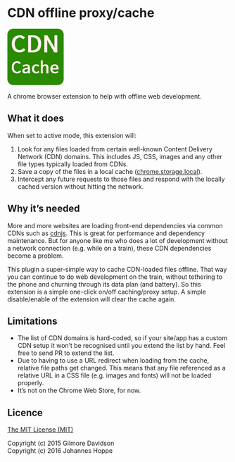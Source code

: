 # CDN offline proxy/cache

![icon](icons/icon-on-128.png)

A chrome browser extension to help with offline web development.


## What it does

When set to active mode, this extension will:

1. Look for any files loaded from certain well-known Content Delivery Network (CDN) domains.
   This includes JS, CSS, images and any other file types typically loaded from CDNs.
2. Save a copy of the files in a local cache ([chrome.storage.local](https://developer.chrome.com/apps/offline_storage)).
3. Intercept any future requests to those files and respond with the locally cached version without hitting the network.


## Why it’s needed

More and more websites are loading front-end dependencies via common CDNs such as [cdnjs](https://cdnjs.com/).
This is great for performance and dependency maintenance.
But for anyone like me who does a lot of development without a network connection (e.g. while on a train),
these CDN dependencies become a problem.

This plugin a super-simple way to cache CDN-loaded files offline.
That way you can continue to do web development on the train,
without tethering to the phone and churning through its data plan (and battery).
So this extension is a simple one-click on/off caching/proxy setup.
A simple disable/enable of the extension will clear the cache again.


## Limitations

* The list of CDN domains is hard-coded, so if your site/app has a custom CDN setup it won’t be recognised until you extend the list by hand. Feel free to send PR to extend the list.
* Due to having to use a URL redirect when loading from the cache, relative file paths get changed. This means that any file referenced as a relative URL in a CSS file (e.g. images and fonts) will not be loaded properly.
* It’s not on the Chrome Web Store, for now.

## Licence

[The MIT License (MIT)](LICENSE)  

Copyright (c) 2015 Gilmore Davidson  
Copyright (c) 2016 Johannes Hoppe  
